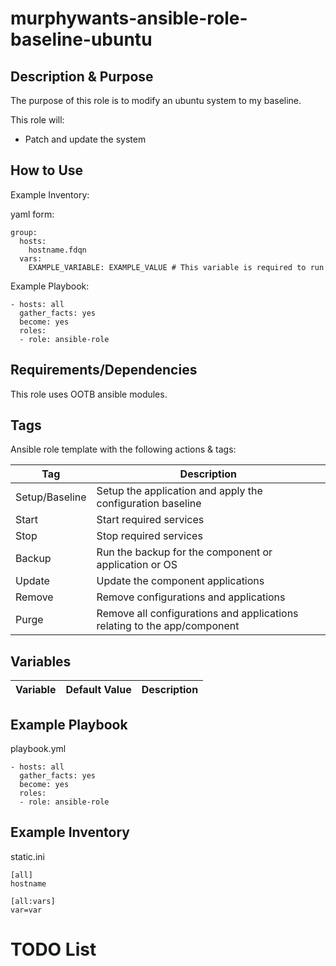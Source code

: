 # murphywants-ansible-role-baseline-ubuntu

## Description & Purpose
The purpose of this role is to modify an ubuntu system to my baseline. 

This role will:
- Patch and update the system

## How to Use

Example Inventory:

yaml form:
```
group:
  hosts:
    hostname.fdqn
  vars:
    EXAMPLE_VARIABLE: EXAMPLE_VALUE # This variable is required to run
```

Example Playbook:

```
- hosts: all 
  gather_facts: yes
  become: yes
  roles:
  - role: ansible-role
```

## Requirements/Dependencies
This role uses OOTB ansible modules. 

## Tags
Ansible role template with the following actions & tags:

Tag | Description
--- | ---
Setup/Baseline | Setup the application and apply the configuration baseline
Start | Start required services
Stop | Stop required services
Backup | Run the backup for the component or application or OS
Update | Update the component applications
Remove | Remove configurations and applications
Purge | Remove all configurations and applications relating to the app/component

## Variables
Variable | Default Value | Description
---|---|---

## Example Playbook

playbook.yml
```
- hosts: all 
  gather_facts: yes
  become: yes
  roles:
  - role: ansible-role
```

## Example Inventory

static.ini
```
[all]
hostname

[all:vars]
var=var
```

# TODO List
